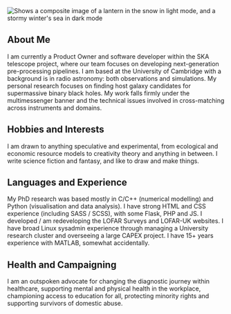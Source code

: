  <picture>
  <source media="(prefers-color-scheme: dark)" srcset="lanterns4.jpg">
  <source media="(prefers-color-scheme: light)" srcset="lanterns.jpg">
  <img alt="Shows a composite image of a lantern in the snow in light mode, and a stormy winter's sea in dark mode">
</picture>

## About Me
I am currently a Product Owner and software developer within the SKA telescope project, where our team focuses on developing next-generation pre-processing pipelines. I am based at the University of Cambridge with a background is in radio astronomy: both observations and simulations. My personal research focuses on finding host galaxy candidates for supermassive binary black holes. My work falls firmly under the multimessenger banner and the technical issues involved in cross-matching across instruments and domains. 

## Hobbies and Interests
I am drawn to anything speculative and experimental, from ecological and economic resource models to creativity theory and anything in between. I write science fiction and fantasy, and like to draw and make things. 

## Languages and Experience
My PhD research was based mostly in C/C++ (numerical modelling) and Python (visualisation and data analysis). I have strong HTML and CSS experience (including SASS / SCSS), with some Flask, PHP and JS. I developed / am redeveloping the LOFAR Surveys and LOFAR-UK websites. I have broad Linux sysadmin experience through managing a University research cluster and overseeing a large CAPEX project. I have 15+ years experience with MATLAB, somewhat accidentally. 

## Health and Campaigning
I am an outspoken advocate for changing the diagnostic journey within healthcare, supporting mental and physical health in the workplace, championing access to education for all, protecting minority rights and supporting survivors of domestic abuse.
